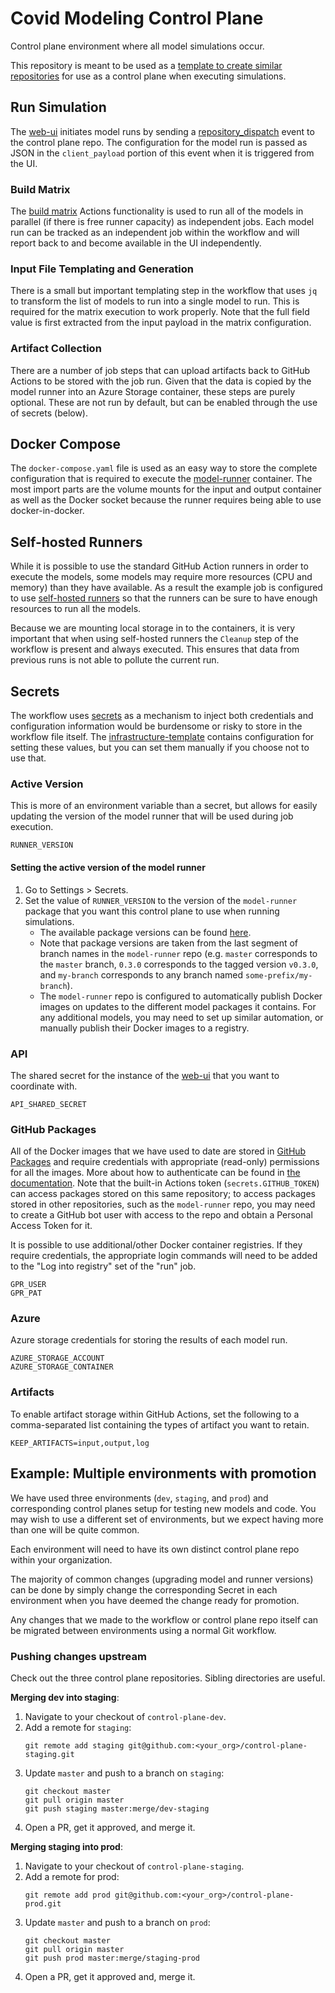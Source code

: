 # Covid Modeling Control Plane

Control plane environment where all model simulations occur.

This repository is meant to be used as a [template to create similar repositories](https://docs.github.com/en/free-pro-team@latest/github/creating-cloning-and-archiving-repositories/creating-a-repository-from-a-template) for use as a control plane when executing simulations.

## Run Simulation

The [web-ui](https://github.com/covid-policy-modelling/web-ui) initiates model runs by sending a [repository_dispatch](https://docs.github.com/en/free-pro-team@latest/developers/webhooks-and-events/webhook-events-and-payloads#repository_dispatch) event to the control plane repo.
The configuration for the model run is passed as JSON in the `client_payload` portion of this event when it is triggered from the UI.

### Build Matrix

The [build matrix](https://docs.github.com/en/free-pro-team@latest/actions/learn-github-actions/managing-complex-workflows#using-a-build-matrix) Actions functionality is used to run all of the models in parallel (if there is free runner capacity) as independent jobs.
Each model run can be tracked as an independent job within the workflow and will report back to and become available in the UI independently.

### Input File Templating and Generation

There is a small but important templating step in the workflow that uses `jq` to transform the list of models to run into a single model to run.
This is required for the matrix execution to work properly.
Note that the full field value is first extracted from the input payload in the matrix configuration.

### Artifact Collection

There are a number of job steps that can upload artifacts back to GitHub Actions to be stored with the job run.
Given that the data is copied by the model runner into an Azure Storage container, these steps are purely optional.
These are not run by default, but can be enabled through the use of secrets (below).

## Docker Compose

The `docker-compose.yaml` file is used as an easy way to store the complete configuration that is required to execute the [model-runner](https://github.com/covid-policy-modelling/model-runner) container.
The most import parts are the volume mounts for the input and output container as well as the Docker socket because the runner requires being able to use docker-in-docker.

## Self-hosted Runners

While it is possible to use the standard GitHub Action runners in order to execute the models, some models may require more resources (CPU and memory) than they have available.
As a result the example job is configured to use [self-hosted runners](https://docs.github.com/en/free-pro-team@latest/actions/hosting-your-own-runners/about-self-hosted-runners) so that the runners can be sure to have enough resources to run all the models.

Because we are mounting local storage in to the containers, it is very important that when using self-hosted runners the `Cleanup` step of the workflow is present and always executed.
This ensures that data from previous runs is not able to pollute the current run.

## Secrets

The workflow uses [secrets](https://docs.github.com/en/free-pro-team@latest/actions/reference/encrypted-secrets) as a mechanism to inject both credentials and configuration information would be burdensome or risky to store in the workflow file itself.
The [infrastructure-template](https://github.com/covid-policy-modelling/web-ui) contains configuration for setting these values, but you can set them manually if you choose not to use that.

### Active Version

This is more of an environment variable than a secret, but allows for easily updating the version of the model runner that will be used during job execution.

```shell script
RUNNER_VERSION
```

#### Setting the active version of the model runner

1. Go to Settings > Secrets.
1. Set the value of `RUNNER_VERSION` to the version of the `model-runner` package that you want this control plane to use when running simulations.
   - The available package versions can be found [here](https://github.com/covid-policy-modelling/model-runner/packages/165741).
   - Note that package versions are taken from the last segment of branch names in the `model-runner` repo (e.g. `master` corresponds to the `master` branch, `0.3.0` corresponds to the tagged version `v0.3.0`, and `my-branch` corresponds to any branch named `some-prefix/my-branch`).
   - The `model-runner` repo is configured to automatically publish Docker images on updates to the different model packages it contains. For any additional models, you may need to set up similar automation, or manually publish their Docker images to a registry.

### API

The shared secret for the instance of the [web-ui](https://github.com/covid-policy-modelling/web-ui) that you want to coordinate with.

```shell script
API_SHARED_SECRET
```

### GitHub Packages

All of the Docker images that we have used to date are stored in [GitHub Packages](https://docs.github.com/en/free-pro-team@latest/packages/getting-started-with-github-container-registry/migrating-to-github-container-registry-for-docker-images) and require credentials with appropriate (read-only) permissions for all the images.
More about how to authenticate can be found in [the documentation](https://docs.github.com/en/free-pro-team@latest/packages/publishing-and-managing-packages/about-github-packages#authenticating-to-github-packages).
Note that the built-in Actions token (`secrets.GITHUB_TOKEN`) can access packages stored on this same repository; to access packages stored in other repositories, such as the `model-runner` repo, you may need to create a GitHub bot user with access to the repo and obtain a Personal Access Token for it.

It is possible to use additional/other Docker container registries.
If they require credentials, the appropriate login commands will need to be added to the "Log into registry" set of the "run" job.

```shell script
GPR_USER
GPR_PAT
```

### Azure

Azure storage credentials for storing the results of each model run.

```shell script
AZURE_STORAGE_ACCOUNT
AZURE_STORAGE_CONTAINER
```

### Artifacts

To enable artifact storage within GitHub Actions, set the following to a comma-separated list containing the types of artifact you want to retain.

```shell script
KEEP_ARTIFACTS=input,output,log
```

## Example: Multiple environments with promotion

We have used three environments (`dev`, `staging`, and `prod`) and corresponding control planes setup for testing new models and code.
You may wish to use a different set of environments, but we expect having more than one will be quite common.

Each environment will need to have its own distinct control plane repo within your organization.

The majority of common changes (upgrading model and runner versions) can be done by simply change the corresponding Secret in each environment when you have deemed the change ready for promotion.

Any changes that we made to the workflow or control plane repo itself can be migrated between environments using a normal Git workflow.

### Pushing changes upstream

Check out the three control plane repositories.
Sibling directories are useful.

**Merging dev into staging**:

1. Navigate to your checkout of `control-plane-dev`.
1. Add a remote for `staging`:
   ```
   git remote add staging git@github.com:<your_org>/control-plane-staging.git
   ```
1. Update `master` and push to a branch on `staging`:
   ```
   git checkout master
   git pull origin master
   git push staging master:merge/dev-staging
   ```
1. Open a PR, get it approved, and merge it.

**Merging staging into prod**:

1. Navigate to your checkout of `control-plane-staging`.
1. Add a remote for prod:
   ```
   git remote add prod git@github.com:<your_org>/control-plane-prod.git
   ```
1. Update `master` and push to a branch on `prod`:
   ```
   git checkout master
   git pull origin master
   git push prod master:merge/staging-prod
   ```
1. Open a PR, get it approved and, merge it.
